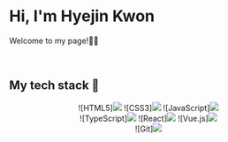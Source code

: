 <h1>Hi, I'm Hyejin Kwon</h1>
<p>Welcome to my page!👋🏼</p>

<br />
<h2>My tech stack 📓</h2>

<div style="text-align:center;">
  ![HTML5]<img src="https://img.shields.io/badge/-HTML5-F05032?style=flat&logo=html5&logoColor=ffffff"/>
  ![CSS3]<img src="https://img.shields.io/badge/-CSS3-007ACC?style=flat-&logo=css3"/>
  ![JavaScript]<img src="https://img.shields.io/badge/-JavaScript-%23F7DF1C?style=flat&logo=javascript&logoColor=000000&labelColor=%23F7DF1C&color=%23FFCE5A"/>
  <br />
  ![TypeScript]<img src="https://img.shields.io/badge/-TypeScript-007ACC?style=flat&logo=typescript&logoColor=white"/>
  ![React]<img src="https://img.shields.io/badge/-React-222222?style=flat&logo=react"/>
  ![Vue.js]<img src="https://img.shields.io/badge/-Vue.js-4FC08D?style=flat&logo=vuedotjs&logoColor=ffffff"/>
  <br />
  ![Git]<img src="https://img.shields.io/badge/-Git-F05032?style=flat&logo=git&logoColor=ffffff"/>
</div>
